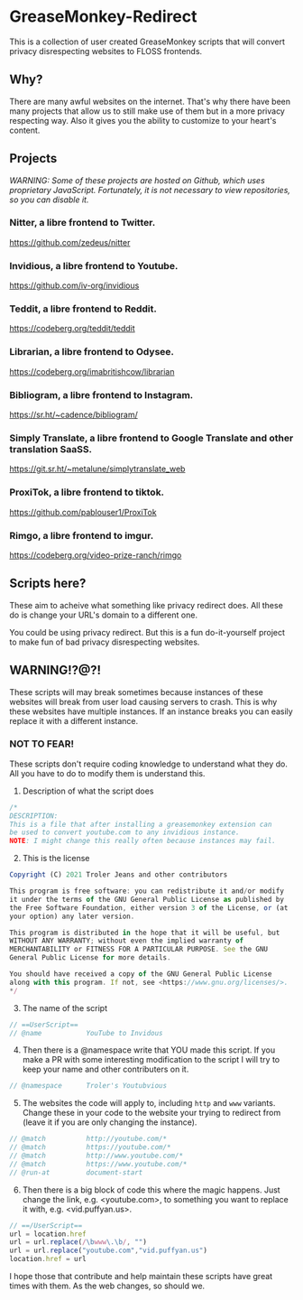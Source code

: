 # GreaseMonkey-Redirect

This is a collection of user created GreaseMonkey scripts that will convert privacy disrespecting websites to FLOSS frontends.

## Why?
There are many awful websites on the internet. That's why there have been many projects that allow us to still make use of them but in a more privacy respecting way. Also it gives you the ability to customize to your heart's content.

## Projects

*WARNING: Some of these projects are hosted on Github, which uses proprietary JavaScript. Fortunately, it is not necessary to view repositories, so you can disable it.*

### Nitter, a libre frontend to Twitter.

<https://github.com/zedeus/nitter>

### Invidious, a libre frontend to Youtube.

<https://github.com/iv-org/invidious>

### Teddit, a libre frontend to Reddit.

<https://codeberg.org/teddit/teddit>

### Librarian, a libre frontend to Odysee.

<https://codeberg.org/imabritishcow/librarian>

### Bibliogram, a libre frontend to Instagram.

<https://sr.ht/~cadence/bibliogram/>

### Simply Translate, a libre frontend to Google Translate and other translation SaaSS.

<https://git.sr.ht/~metalune/simplytranslate_web>

### ProxiTok, a libre frontend to tiktok.

<https://github.com/pablouser1/ProxiTok>

### Rimgo, a libre frontend to imgur.

<https://codeberg.org/video-prize-ranch/rimgo>

## Scripts here?
These aim to acheive what something like privacy redirect does. All these do is change your URL's domain to a different one.

You could be using privacy redirect. But this is a fun do-it-yourself project to make fun of bad privacy disrespecting websites.

## WARNING!?@?!
These scripts will may break sometimes because instances of these websites will break from user load causing servers to crash. This is why these websites have multiple instances. If an instance breaks you can easily replace it with a different instance.

### NOT TO FEAR!
These scripts don't require coding knowledge to understand what they do. All you have to do to modify them is understand this.

1. Description of what the script does
```javascript
/*
DESCRIPTION:
This is a file that after installing a greasemonkey extension can
be used to convert youtube.com to any invidious instance.
NOTE: I might change this really often because instances may fail.
```

2. This is the license
```javascript
Copyright (C) 2021 Troler Jeans and other contributors

This program is free software: you can redistribute it and/or modify
it under the terms of the GNU General Public License as published by
the Free Software Foundation, either version 3 of the License, or (at
your option) any later version.

This program is distributed in the hope that it will be useful, but
WITHOUT ANY WARRANTY; without even the implied warranty of
MERCHANTABILITY or FITNESS FOR A PARTICULAR PURPOSE. See the GNU
General Public License for more details.

You should have received a copy of the GNU General Public License
along with this program. If not, see <https://www.gnu.org/licenses/>.
*/
```

3. The name of the script
```javascript
// ==UserScript==
// @name           YouTube to Invidous
```

4. Then there is a @namespace write that YOU made this script. If you make a PR with some interesting modification to the script I will try to keep your name and other contributers on it.
```javascript
// @namespace      Troler's Youtubvious
```
5. The websites the code will apply to, including `http` and `www` variants. Change these in your code to the website your trying to redirect from (leave it if you are only changing the instance).
```javascript
// @match          http://youtube.com/*
// @match          https://youtube.com/*
// @match          http://www.youtube.com/*
// @match          https://www.youtube.com/*
// @run-at         document-start
```

6. Then there is a big block of code this where the magic happens. Just change the link, e.g. <youtube.com>, to something you want to replace it with, e.g. <vid.puffyan.us>.
```javascript
// ==/UserScript==
url = location.href
url = url.replace(/\bwww\.\b/, "")
url = url.replace("youtube.com","vid.puffyan.us")
location.href = url
```

I hope those that contribute and help maintain these scripts have great times with them. As the web changes, so should we.

